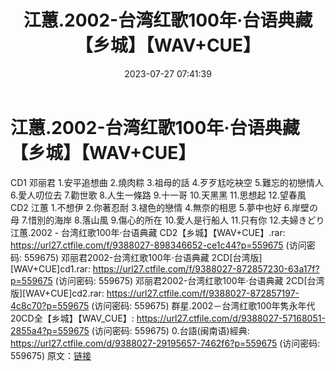 ﻿---
title: 江蕙.2002-台湾红歌100年·台语典藏【乡城】【WAV+CUE】
date: 2023-07-27 07:41:39
categories: 闽南语(台语)
tags: 华语中文
---
# 江蕙.2002-台湾红歌100年·台语典藏【乡城】【WAV+CUE】

CD1 邓丽君
1.安平追想曲
2.燒肉粽
3.祖母的話
4.歹歹尪吃袂空
5.難忘的初戀情人
6.愛人叨位去
7.勸世歌
8.人生一條路
9.十一哥
10.天黑黑
11.思想起
12.望春風
CD2 江蕙
1.不想伊
2.你著忍耐
3.褪色的戀情
4.無奈的相思
5.夢中也好
6.岸壁の母
7.惜別的海岸
8.落山風
9.傷心的所在
10.愛人是行船人
11.只有你
12.夫婦きどり
江蕙.2002 - 台湾红歌100年·台语典藏 CD2【乡城】【WAV+CUE】.rar: https://url27.ctfile.com/f/9388027-898346652-ce1c44?p=559675
(访问密码: 559675)
邓丽君2002-台湾红歌100年·台语典藏 2CD[台湾版][WAV+CUE]cd1.rar: https://url27.ctfile.com/f/9388027-872857230-63a17f?p=559675
(访问密码: 559675)
邓丽君2002-台湾红歌100年·台语典藏 2CD[台湾版][WAV+CUE]cd2.rar: https://url27.ctfile.com/f/9388027-872857197-4c8c70?p=559675
(访问密码: 559675)
群星.2002－台湾红歌100年隽永年代20CD全【乡城】【WAV_CUE】: https://url27.ctfile.com/d/9388027-57168051-2855a4?p=559675
(访问密码: 559675)
0.台語(闽南语)經典: https://url27.ctfile.com/d/9388027-29195657-7462f6?p=559675
(访问密码: 559675)
原文：[链接](https://blog.sina.com.cn/s/blog_1647c7e76010312v3.html)
